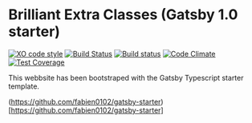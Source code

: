 # Brilliant Extra Classes (Gatsby 1.0 starter)

[![XO code style](https://img.shields.io/badge/code_style-XO-5ed9c7.svg)](https://github.com/sindresorhus/xo)
[![Build Status](https://travis-ci.org/fabien0102/gatsby-starter.svg?branch=master)](https://travis-ci.org/fabien0102/gatsby-starter)
[![Build status](https://ci.appveyor.com/api/projects/status/k06pajqcm23lay1s/branch/master?svg=true)](https://ci.appveyor.com/project/fabien0102/gatsby-starter/branch/master)
[![Code Climate](https://codeclimate.com/github/fabien0102/gatsby-starter/badges/gpa.svg)](https://codeclimate.com/github/fabien0102/gatsby-starter)
[![Test Coverage](https://codeclimate.com/github/fabien0102/gatsby-starter/badges/coverage.svg)](https://codeclimate.com/github/fabien0102/gatsby-starter/coverage)

This webbsite has been bootstraped with the Gatsby Typescript starter template.

(https://github.com/fabien0102/gatsby-starter)[https://github.com/fabien0102/gatsby-starter]